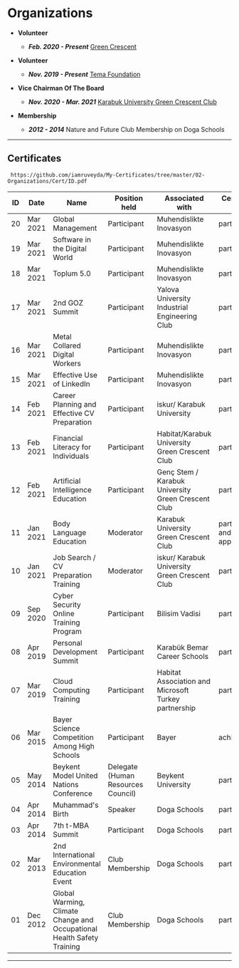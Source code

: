 # Organizations
    
 - **Volunteer**
 
    - **_Feb. 2020 - Present_** [Green Crescent](https://www.yesilay.org.tr/en/) 
    
 - **Volunteer**
 
    - **_Nov. 2019 - Present_** [Tema Foundation](https://www.tema.org.tr/)
    
 - **Vice Chairman Of The Board**  
  
    - **_Nov. 2020 - Mar. 2021_** [Karabuk University Green Crescent Club](https://www.instagram.com/p/CI_FDgRAf7q/)    
    
 - **Membership**
 
    - **_2012 - 2014_** Nature and Future Club Membership on Doga Schools        
    
<hr>


## Certificates 

     https://github.com/iamruveyda/My-Certificates/tree/master/02-Organizations/Cert/ID.pdf
     
     
| ID | Date     | Name                                                                   | Position held                      | Associated with                                      | Certificate of                 | Lang. |
|----|----------|------------------------------------------------------------------------|------------------------------------|------------------------------------------------------|--------------------------------|-------|
| 20 | Mar 2021 | Global Management                                                      | Participant                        | Muhendislikte Inovasyon                              | participation                  | TR    |
| 19 | Mar 2021 | Software in the Digital World                                          | Participant                        | Muhendislikte Inovasyon                              | participation                  | TR    |
| 18 | Mar 2021 | Toplum 5.0                                                             | Participant                        | Muhendislikte Inovasyon                              | participation                  | TR    |
| 17 | Mar 2021 | 2nd GOZ Summit                                                         | Participant                        | Yalova University Industrial Engineering Club        | participation                  | TR    |
| 16 | Mar 2021 | Metal Collared Digital Workers                                         | Participant                        | Muhendislikte Inovasyon                              | participation                  | TR    |
| 15 | Mar 2021 | Effective Use of LinkedIn                                              | Participant                        | Muhendislikte Inovasyon                              | participation                  | TR    |
| 14 | Feb 2021 | Career Planning and Effective CV Preparation                           | Participant                        | iskur/ Karabuk University                            | participation                  | TR    |
| 13 | Feb 2021 | Financial Literacy for Individuals                                     | Participant                        | Habitat/Karabuk University Green Crescent Club       | participation                  | TR    |
| 12 | Feb 2021 | Artificial Intelligence Education                                      | Participant                        | Genç Stem / Karabuk University Green Crescent Club   | participation                  | TR    |
| 11 | Jan 2021 | Body Language Education                                                | Moderator                          | Karabuk University Green Crescent Club               | participation and appreciation | TR    |
| 10 | Jan 2021 | Job Search / CV Preparation Training                                   | Moderator                          | iskur/ Karabuk University Green Crescent Club        | participation                  | TR    |
| 09 | Sep 2020 | Cyber Security Online Training Program                                 | Participant                        | Bilisim Vadisi                                       | participation                  | TR    |
| 08 | Apr 2019 | Personal Development Summit                                            | Participant                        | Karabük Bemar Career Schools                         | participation                  | TR    |
| 07 | Mar 2019 | Cloud Computing Training                                               | Participant                        | Habitat Association and Microsoft Turkey partnership | participation                  | TR    |
| 06 | Mar 2015 | Bayer Science Competition Among High Schools                           | Participant                        | Bayer                                                | achievement                    | TR    |
| 05 | May 2014 | Beykent Model United Nations Conference                                | Delegate (Human Resources Council) | Beykent University                                   | participation                  | TR    |
| 04 | Apr 2014 | Muhammad's Birth                                                       | Speaker                            | Doga Schools                                         | participation                  | TR    |
| 03 | Apr 2014 | 7th t-MBA Summit                                                       | Participant                        | Doga Schools                                         | participation                  | TR    |
| 02 | Mar 2013 | 2nd International Environmental Education Event                        | Club Membership                    | Doga Schools                                         | participation                  | TR    |
| 01 | Dec 2012 | Global Warming, Climate Change and Occupational Health Safety Training | Club Membership                    | Doga Schools                                         | participation                  | TR    |


<hr>







